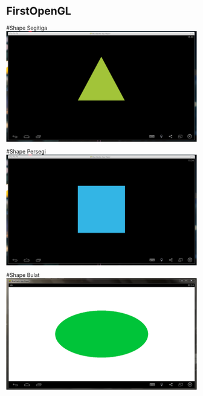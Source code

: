 # FirstOpenGL

#Shape Segitiga
![alt tag](https://github.com/Danboru/FirstOpenGL/blob/master/segitiga.png)

#Shape Persegi
![alt tag](https://github.com/Danboru/FirstOpenGL/blob/master/persegi.png)

#Shape Bulat
![alt tag](https://github.com/Danboru/FirstOpenGL/blob/master/bulat.png)

